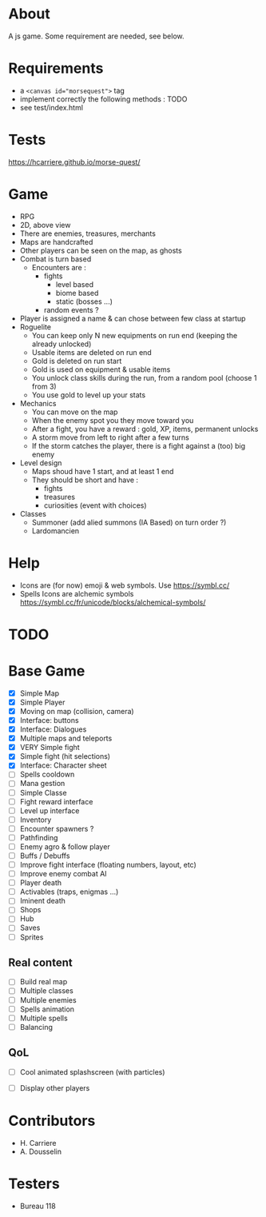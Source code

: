 # About
A js game. Some requirement are needed, see below.

# Requirements

- a `<canvas id="morsequest">` tag
- implement correctly the following methods : 
TODO
- see test/index.html

# Tests

https://hcarriere.github.io/morse-quest/

# Game

- RPG
- 2D, above view
- There are enemies, treasures, merchants
- Maps are handcrafted
- Other players can be seen on the map, as ghosts
- Combat is turn based
    - Encounters are :
        - fights
            - level based
            - biome based
            - static (bosses ...)
        - random events ?
- Player is assigned a name & can chose between few class at startup
- Roguelite
    - You can keep only N new equipments on run end (keeping the already unlocked)
    - Usable items are deleted on run end
    - Gold is deleted on run start
    - Gold is used on equipment & usable items
    - You unlock class skills during the run, from a random pool (choose 1 from 3)
    - You use gold to level up your stats
- Mechanics
    - You can move on the map
    - When the enemy spot you they move toward you
    - After a fight, you have a reward : gold, XP, items, permanent unlocks
    - A storm move from left to right after a few turns
    - If the storm catches the player, there is a fight against a (too) big enemy
- Level design
    - Maps shoud have 1 start, and at least 1 end
    - They should be short and have :
        - fights
        - treasures
        - curiosities (event with choices)
- Classes
    - Summoner (add alied summons (IA Based) on turn order ?)
    - Lardomancien


# Help
- Icons are (for now) emoji & web symbols. Use https://symbl.cc/
- Spells Icons are alchemic symbols https://symbl.cc/fr/unicode/blocks/alchemical-symbols/ 


# TODO
# Base Game
- [x] Simple Map
- [x] Simple Player
- [x] Moving on map (collision, camera)
- [x] Interface: buttons
- [x] Interface: Dialogues
- [x] Multiple maps and teleports
- [x] VERY Simple fight
- [x] Simple fight (hit selections)
- [x] Interface: Character sheet
- [ ] Spells cooldown
- [ ] Mana gestion
- [ ] Simple Classe
- [ ] Fight reward interface
- [ ] Level up interface
- [ ] Inventory
- [ ] Encounter spawners ?
- [ ] Pathfinding
- [ ] Enemy agro & follow player
- [ ] Buffs / Debuffs
- [ ] Improve fight interface (floating numbers, layout, etc)
- [ ] Improve enemy combat AI
- [ ] Player death
- [ ] Activables (traps, enigmas ...)
- [ ] Iminent death
- [ ] Shops
- [ ] Hub
- [ ] Saves
- [ ] Sprites
## Real content
- [ ] Build real map
- [ ] Multiple classes
- [ ] Multiple enemies
- [ ] Spells animation
- [ ] Multiple spells
- [ ] Balancing
## QoL
- [ ] Cool animated splashscreen (with particles)
- [ ] Display other players



# Contributors

- H. Carriere
- A. Dousselin

# Testers

- Bureau 118